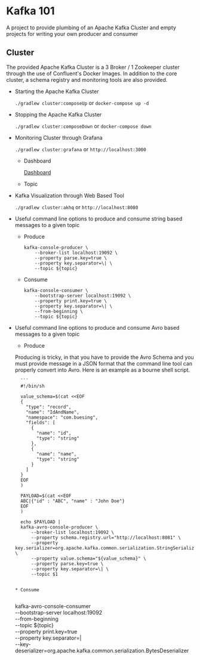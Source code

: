 

# Kafka 101

A project to provide plumbing of an Apache Kafka Cluster and empty projects for writing your own producer and consumer

## Cluster

The provided Apache Kafka Cluster is a 3 Broker / 1 Zookeeper cluster through the use of Confluent's Docker Images.  In addition to the core cluster,  a schema registry and monitoring tools are also provided.

* Starting the Apache Kafka Cluster

    `./gradlew cluster:composeUp` or `docker-compose up -d`

* Stopping the Apache Kafka Cluster

    `./gradlew cluster:composeDown` or `docker-compose down`
    
* Monitoring Cluster through Grafana 

    `./gradlew cluster:grafana` or `http://localhost:3000`

    * Dashboard
        
        [Dashboard](./doc/grafana_dashboard.png)

    * Topic  
    
       
* Kafka Visualization through Web Based Tool

    `./gradlew cluster:akhq` or `http://localhost:8080`
    
* Useful command line options to produce and consume string based messages to a given topic

  * Produce
  
    ```
    kafka-console-producer \
        --broker-list localhost:19092 \
        --property parse.key=true \
        --property key.separator=\| \
        --topic ${topic}
    ```

  * Consume
  
    ```
    kafka-console-consumer \
        --bootstrap-server localhost:19092 \
        --property print.key=true \
        --property key.separator=\| \
        --from-beginning \
        --topic ${topic}
    ```

* Useful command line options to produce and consume Avro based messages to a given topic

  * Produce
  
  Producing is tricky, in that you have to provide the Avro Schema and you must provide message in a JSON format
  that the command line tool can properly convert into Avro.  Here is an example as a bourne shell script.

        ```
        #!/bin/sh
        
        value_schema=$(cat <<EOF
        {
          "type": "record",
          "name": "IdAndName",
          "namespace": "com.buesing",
          "fields": [
            {
              "name": "id",
              "type": "string"
            },
            {
              "name": "name",
              "type": "string"
            }
          ]
        }
        EOF
        )
        
        PAYLOAD=$(cat <<EOF
        ABC|{"id" : "ABC", "name" : "John Doe"}
        EOF
        )
        
        echo $PAYLOAD |
        kafka-avro-console-producer \
            --broker-list localhost:19092 \
            --property schema.registry.url="http://localhost:8081" \
            --property key.serializer=org.apache.kafka.common.serialization.StringSerializer \
            --property value.schema="${value_schema}" \
            --property parse.key=true \
            --property key.separator=\| \
            --topic $1 
    ```

   * Consume
       
    ```
    kafka-avro-console-consumer \
        --bootstrap-server localhost:19092 \
        --from-beginning \
        --topic ${topic} \
        --property print.key=true \
        --property key.separator=\| \
        --key-deserializer=org.apache.kafka.common.serialization.BytesDeserializer
    ```
    